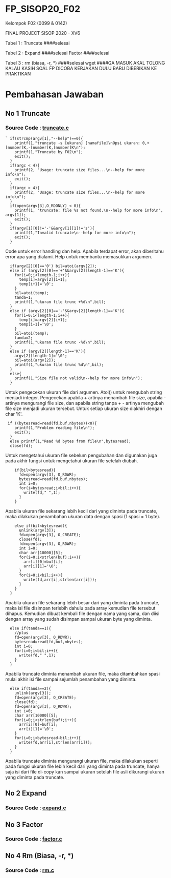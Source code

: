 # FP_SISOP20_F02

Kelompok F02 (0099 &amp; 0142)

FINAL PROJECT SISOP 2020 - XV6

Tabel 1 : Truncate          ####selesai

Tabel 2 : Expand            ####selesai
          Factor            ####selesai

Tabel 3 : rm (biasa, -r, *) ####selesai
          wget              ####GA MASUK AKAL TOLONG KALAU KASIH SOAL FP DICOBA KERJAKAN DULU BARU DIBERIKAN KE PRAKTIKAN

# Pembahasan Jawaban

## No 1 Truncate

### Source Code : [truncate.c](https://github.com/marsellaeve/FP_SISOP20_F02/blob/master/XV6/truncate.c)

```
` if(strcmp(argv[1],"--help")==0){
    printf(1,"truncate -s [ukuran] [namafile]\nOpsi ukuran: 0,+[number]K,-[number]K,[number]K\n");
    printf(1,"Truncate by F02\n");
    exit();
  }
  if(argc < 4){
    printf(2, "Usage: truncate size files...\n--help for more info\n");
    exit();
  }
  if(argc > 4){
    printf(2, "Usage: truncate size files...\n--help for more info\n");
  }
  if(open(argv[3],O_RDONLY) < 0){
    printf(1, "truncate: file %s not found.\n--help for more info\n", argv[1]);
    exit();
  }
  if(argv[1][0]!='-'&&argv[1][1]!='s'){
    printf(1,"Invalid truncate\n--help for more info\n");
    exit();
  }
```
Code untuk error handling dan help. Apabila terdapat error, akan diberitahu error apa yang dialami. Help untuk membantu memasukkan argumen.

```
  if(argv[2][0]=='0') bil=atoi(argv[2]);
  else if (argv[2][0]=='+'&&argv[2][length-1]=='K'){
    for(i=0;i<length-1;i++){
      temp[i]=argv[2][i+1];
      temp[i+1]='\0';
    }
    bil=atoi(temp);
    tanda=1;
    printf(1,"ukuran file trunc +%d\n",bil);
  }
  else if (argv[2][0]=='-'&&argv[2][length-1]=='K'){
    for(i=0;i<length-1;i++){
      temp[i]=argv[2][i+1];
      temp[i+1]='\0';
    }
    bil=atoi(temp);
    tanda=2;
    printf(1,"ukuran file trunc -%d\n",bil);
  }
  else if (argv[2][length-1]=='K'){
    argv[2][length-1]='\0';
    bil=atoi(argv[2]);
    printf(1,"ukuran file trunc %d\n",bil);
  }
  else{
    printf(1,"Size file not valid\n--help for more info\n");
  }
 ```
Untuk pengecekan ukuran file dari argumen. Atoi() untuk mengubah string menjadi integer. Pengecekan apabila + artinya menambah file size, apabila - artinya mengurangi file size, dan apabila string tanpa + - artinya mengubah file size menjadi ukuran tersebut. Untuk setiap ukuran size diakhiri dengan char 'K'.

```
 if ((bytesread=read(fd,buf,nbytes))<0){
    printf(1,"Problem reading file\n");
    exit();
  }
  else printf(1,"Read %d bytes from file\n",bytesread);
  close(fd);
```
Untuk mengetahui ukuran file sebelum pengubahan dan digunakan juga pada akhir fungsi untuk mengetahui ukuran file setelah diubah.

```
    if(bil>bytesread){
      fd=open(argv[3], O_RDWR);
      bytesread=read(fd,buf,nbytes);
      int i=0;
      for(i=bytesread;i<bil;i++){
        write(fd," ",1);
      }
    }
 ```
Apabila ukuran file sekarang lebih kecil dari yang diminta pada truncate, maka dilakukan penambahan ukuran data dengan spasi (1 spasi = 1 byte).

```
    else if(bil<bytesread){
      unlink(argv[3]);
      fd=open(argv[3], O_CREATE);
      close(fd);
      fd=open(argv[3], O_RDWR);
      int i=0;
      char arr[10000][5];
      for(i=0;i<strlen(buf);i++){
        arr[i][0]=buf[i];
        arr[i][1]='\0';
      }
      for(i=0;i<bil;i++){
        write(fd,arr[i],strlen(arr[i]));
      }
    }
  }
```
Apabila ukuran file sekarang lebih besar dari yang diminta pada truncate, maka isi file disimpan terlebih dahulu pada array kemudian file tersebut dihapus. Kemudian dibuat kembali file dengan nama yang sama, dan diisi dengan array yang sudah disimpan sampai ukuran byte yang diminta.

```
  else if(tanda==1){
    //plus
    fd=open(argv[3], O_RDWR);
    bytesread=read(fd,buf,nbytes);
    int i=0;
    for(i=0;i<bil;i++){
      write(fd," ",1);
    }
  }
```
Apabila truncate diminta menambah ukuran file, maka ditambahkan spasi mulai akhir isi file sampai sejumlah penambahan yang diminta.

```
  else if(tanda==2){
    unlink(argv[3]);
    fd=open(argv[3], O_CREATE);
    close(fd);
    fd=open(argv[3], O_RDWR);
    int i=0;
    char arr[10000][5];
    for(i=0;i<strlen(buf);i++){
      arr[i][0]=buf[i];
      arr[i][1]='\0';
    }
    for(i=0;i<bytesread-bil;i++){
      write(fd,arr[i],strlen(arr[i]));
    }
  }
```
Apabila truncate diminta mengurangi ukuran file, maka dilakukan seperti pada fungsi ukuran file lebih kecil dari yang diminta pada truncate, hanya saja isi dari file di-copy kan sampai ukuran setelah file asli dikurangi ukuran yang diminta pada truncate.

## No 2 Expand

### Source Code : [expand.c](https://github.com/marsellaeve/FP_SISOP20_F02/blob/master/XV6/expand.c)


## No 3 Factor

### Source Code : [factor.c](https://github.com/marsellaeve/FP_SISOP20_F02/blob/master/XV6/factor.c)


## No 4 Rm (Biasa, -r, *)

### Source Code : [rm.c](https://github.com/marsellaeve/FP_SISOP20_F02/blob/master/XV6/rm.c)
